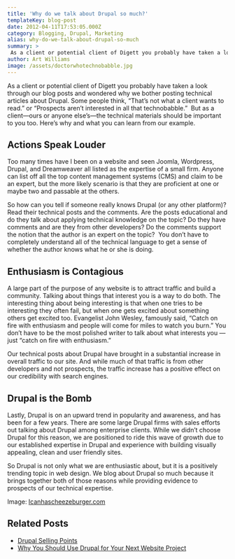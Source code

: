 ```yaml
---
title: 'Why do we talk about Drupal so much?'
templateKey: blog-post
date: 2012-04-11T17:53:05.000Z
category: Blogging, Drupal, Marketing
alias: why-do-we-talk-about-drupal-so-much
summary: > 
 As a client or potential client of Digett you probably have taken a look through our blog posts and wondered why we bother posting technical articles about Drupal. Some people think, "That’s not what a client wants to read." or “Prospects aren’t interested in all that technobabble.”  But as a client—ours or anyone else’s—the technical materials should be important to you too. Here’s why and what you can learn from our example.
author: Art Williams
image: /assets/doctorwhotechnobabble.jpg
---
```


As a client or potential client of Digett you probably have taken a look through our blog posts and wondered why we bother posting technical articles about Drupal. Some people think, “That’s not what a client wants to read.” or “Prospects aren’t interested in all that technobabble.”  But as a client—ours or anyone else’s—the technical materials should be important to you too. Here’s why and what you can learn from our example.

Actions Speak Louder
--------------------

Too many times have I been on a website and seen Joomla, Wordpress, Drupal, and Dreamweaver all listed as the expertise of a small firm. Anyone can list off all the top content management systems (CMS) and claim to be an expert, but the more likely scenario is that they are proficient at one or maybe two and passable at the others.  

So how can you tell if someone really knows Drupal (or any other platform)? Read their technical posts and the comments. Are the posts educational and do they talk about applying technical knowledge on the topic? Do they have comments and are they from other developers? Do the comments support the notion that the author is an expert on the topic?  You don’t have to completely understand all of the technical language to get a sense of whether the author knows what he or she is doing.

Enthusiasm is Contagious
------------------------

A large part of the purpose of any website is to attract traffic and build a community. Talking about things that interest you is a way to do both. The interesting thing about being interesting is that when one tries to be interesting they often fail, but when one gets excited about something others get excited too. Evangelist John Wesley, famously said, “Catch on fire with enthusiasm and people will come for miles to watch you burn.” You don’t have to be the most polished writer to talk about what interests you — just “catch on fire with enthusiasm.”

Our technical posts about Drupal have brought in a substantial increase in overall traffic to our site. And while much of that traffic is from other developers and not prospects, the traffic increase has a positive effect on our credibility with search engines.

Drupal is the Bomb
------------------

Lastly, Drupal is on an upward trend in popularity and awareness, and has been for a few years. There are some large Drupal firms with sales efforts out talking about Drupal among enterprise clients. While we didn’t choose Drupal for this reason, we are positioned to ride this wave of growth due to our established expertise in Drupal and experience with building visually appealing, clean and user friendly sites.

So Drupal is not only what we are enthusiastic about, but it is a positively trending topic in web design. We blog about Drupal so much because it brings together both of those reasons while providing evidence to prospects of our technical expertise.

Image: [Icanhascheezeburger.com](http://images.cheezburger.com/completestore/2010/2/14/129106478071452453.jpg)

Related Posts
-------------

*   [Drupal Selling Points](/insights/drupal-selling-points)
*   [Why You Should Use Drupal for Your Next Website Project](/insights/why-you-should-use-drupal-your-next-website-project)
